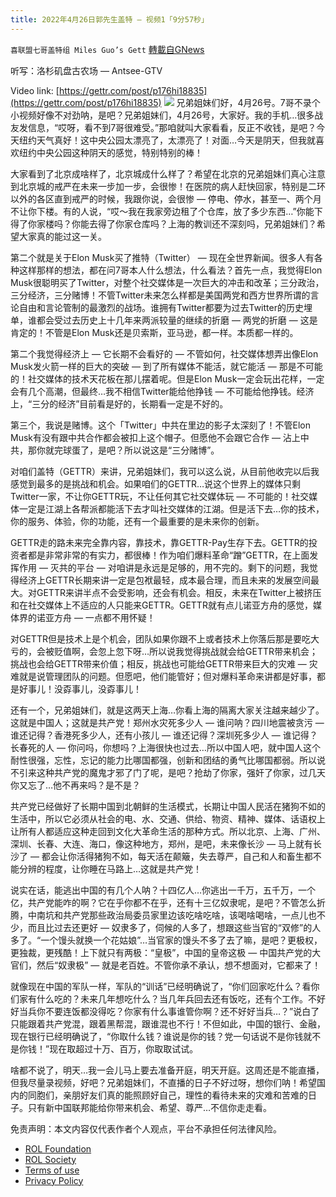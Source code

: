 ```yaml
---
title: 2022年4月26日郭先生盖特 — 视频1「9分57秒」
---
```

`喜联盟七哥盖特组 Miles Guo’s Gett` [轉載自GNews](https://gnews.org/zh-hans/2421425/)

听写：洛杉矶盘古农场 — Antsee-GTV
 
Video link: [https://gettr.com/post/p176hi18835](https://gettr.com/post/p176hi18835)
 ![](https://assets.gnews.org/wp-content/uploads/2022/04/9B2F1E2C-DE38-40D4-B03A-44FA79046B44.jpeg) 
兄弟姐妹们好，4月26号。7哥不录个小视频好像不对劲呐，是吧？兄弟姐妹们，4月26号，大家好。我的手机…很多战友发信息，“哎呀，看不到7哥很难受。”那咱就叫大家看看，反正不收钱，是吧？今天纽约天气真好！这中央公园太漂亮了，太漂亮了！对面…今天是阴天，但我就喜欢纽约中央公园这种阴天的感觉，特别特别的棒！
 
大家看到了北京成啥样了，北京城成什么样了？希望在北京的兄弟姐妹们真心注意到北京城的戒严在未来一步加一步，会很惨！在医院的病人赶快回家，特别是二环以外的各区直到戒严的时候，我跟你说，会很惨 — 停电、停水，甚至一、两个月不让你下楼。有的人说，“哎～我在我家旁边租了个仓库，放了多少东西…”你能下得了你家楼吗？你能去得了你家仓库吗？上海的教训还不深刻吗，兄弟姐妹们？希望大家真的能过这一关。
 
第二个就是关于Elon Musk买了推特（Twitter） — 现在全世界新闻。很多人有各种这样那样的想法，都在问7哥本人什么想法，什么看法？首先一点，我觉得Elon Musk很聪明买了Twitter，对整个社交媒体是一次巨大的冲击和改革；三分政治，三分经济，三分赌博！不管Twitter未来怎么样都是美国两党和西方世界所谓的言论自由和言论管制的最激烈的战场。谁拥有Twitter都要为过去Twitter的历史埋单，谁都会受过去历史上十几年来两派较量的继续的折磨 — 两党的折磨 — 这是肯定的！不管是Elon Musk还是贝索斯，亚马逊，都一样。本质都一样的。
 
第二个我觉得经济上 — 它长期不会看好的 — 不管如何，社交媒体想弄出像Elon Musk发火箭一样的巨大的突破 — 到了所有媒体不能活，就它能活 — 那是不可能的！社交媒体的技术天花板在那儿摆着呢。但是Elon Musk一定会玩出花样，一定会有几个高潮，但最终…我不相信Twitter能给他挣钱 — 不可能给他挣钱。经济上，“三分的经济”目前看是好的，长期看一定是不好的。
 
第三个，我说是赌博。这个「Twitter」中共在里边的影子太深刻了！不管Elon Musk有没有跟中共合作都会被扣上这个帽子。但愿他不会跟它合作 — 沾上中共，那你就完球蛋了，是吧？所以说这是“三分赌博”。
 
对咱们盖特（GETTR）来讲，兄弟姐妹们，我可以这么说，从目前他收完以后我感觉到最多的是挑战和机会。如果咱们的GETTR…说这个世界上的媒体只剩Twitter一家，不让你GETTR玩，不让任何其它社交媒体玩 — 不可能的！社交媒体一定是江湖上各帮派都能活下去才叫社交媒体的江湖。但是活下去…你的技术，你的服务、体验，你的功能，还有一个最重要的是未来你的创新。
 
GETTR走的路未来完全靠内容，靠技术，靠GETTR-Pay生存下去。GETTR的投资者都是非常非常的有实力，都很棒！作为咱们爆料革命“蹭”GETTR，在上面发挥作用 — 灭共的平台 — 对咱讲是永远是足够的，用不完的。剩下的问题，我觉得经济上GETTR长期来讲一定是包袱最轻，成本最合理，而且未来的发展空间最大。对GETTR来讲半点不会受影响，还会有机会。相反，未来在Twitter上被挤压和在社交媒体上不适应的人只能来GETTR。GETTR就有点儿诺亚方舟的感觉，媒体界的诺亚方舟 — 一点都不用怀疑！
 
对GETTR但是技术上是个机会，团队如果你跟不上或者技术上你落后那是要吃大亏的，会被贬值啊，会忽上忽下呀…所以说我觉得挑战就会给GETTR带来机会；挑战也会给GETTR带来价值；相反，挑战也可能给GETTR带来巨大的灾难 — 灾难就是说管理团队的问题。但愿吧，他们能管好；但对爆料革命来讲都是好事，都是好事儿！没孬事儿，没孬事儿！
 
还有一个，兄弟姐妹们，就是这两天上海…你看上海的隔离大家关注越来越少了。这就是中国人；这就是共产党！郑州水灾死多少人 — 谁问呐？四川地震被贪污 — 谁还记得？香港死多少人，还有小孩儿 — 谁还记得？深圳死多少人 — 谁记得？长春死的人 — 你问吗，你想吗？上海很快也过去…所以中国人吧，就中国人这个耐性很强，忘性，忘记的能力比哪国都强，创新和团结的勇气比哪国都弱。所以说不引来这种共产党的魔鬼才邪了门了呢，是吧？抢劫了你家，强奸了你家，过几天你又忘了…他不再来吗？是不是？
 
共产党已经做好了长期中国到北朝鲜的生活模式，长期让中国人民活在猪狗不如的生活中，所以它必须从社会的电、水、交通、供给、物资、精神、媒体、话语权上让所有人都适应这种走回到文化大革命生活的那种方式。所以北京、上海、广州、深圳、长春、大连、海口，像这种地方，郑州，是吧，未来像长沙 — 马上就有长沙了 — 都会让你活得猪狗不如，每天活在颠簸，失去尊严，自己和人和畜生都不能分辨的程度，让你睡在马路上…这就是共产党！
 
说实在话，能逃出中国的有几个人呐？十四亿人…你逃出一千万，五千万，一个亿，共产党能咋的啊？它在乎你都不在乎，还有十三亿奴隶呢，是吧？不管怎么折腾，中南坑和共产党那些政治局委员家里边该吃啥吃啥，该喝啥喝啥，一点儿也不少，而且比过去还更好 — 奴隶多了，伺候的人多了，想跟这些当官的“双修”的人多了。“一个馒头就换一个花姑娘”…当官家的馒头不多了去了嘛，是吧？更极权，更独裁，更残酷！上下就只有两极：“皇极”，中国的皇帝这极 — 中国共产党的大官们，然后“奴隶极” — 就是老百姓。不管你承不承认，想不想面对，它都来了！
 
就像现在中国的军队一样，军队的“训话”已经明确说了，“你们回家吃什么？看你们家有什么吃的？未来几年想吃什么？当几年兵回去还有饭吃，还有个工作。不好好当兵你不要连饭都没得吃？你家有什么事谁管你啊？还不好好当兵…？”说白了只能跟着共产党混，跟着黑帮混，跟谁混也不行！不但如此，中国的银行、金融，现在银行已经明确说了，“你取什么钱？谁说是你的钱？党一句话说不是你钱就不是你钱！”现在取超过十万、百万，你取取试试。
 
啥都不说了，明天…我一会儿马上要去准备开庭，明天开庭。这周还是不能直播，但我尽量录视频，好吧？兄弟姐妹们，不直播的日子不好过呀，想你们呐！希望国内的同胞们，亲朋好友们真的能照顾好自己，理性的看待未来的灾难和苦难的日子。只有新中国联邦能给你带来机会、希望、尊严…不信你走走看。

免责声明：本文内容仅代表作者个人观点，平台不承担任何法律风险。
  
- [ROL Foundation](https://rolfoundation.org/)
- [ROL Society](https://rolsociety.org/)
- [Terms of use](https://gnews.org/terms-of-use-3/)
- [Privacy Policy](https://gnews.org/privacy-policy/)

